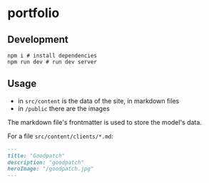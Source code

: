 # portfolio

## Development

```
npm i # install dependencies
npm run dev # run dev server
```

## Usage

- in `src/content` is the data of the site, in markdown files
- in `/public` there are the images

The markdown file's frontmatter is used to store the model's data.

For a file `src/content/clients/*.md`:

```markdown
---
title: "Goodpatch"
description: "goodpatch"
heroImage: "/goodpatch.jpg"
---
```
